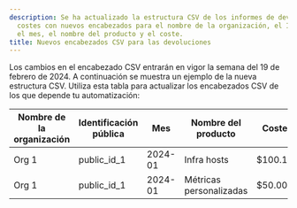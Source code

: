 ```yaml
---
description: Se ha actualizado la estructura CSV de los informes de devolución de
  costes con nuevos encabezados para el nombre de la organización, el ID público,
  el mes, el nombre del producto y el coste.
title: Nuevos encabezados CSV para las devoluciones
---
```


Los cambios en el encabezado CSV entrarán en vigor la semana del 19 de febrero de 2024. A continuación se muestra un ejemplo de la nueva estructura CSV. Utiliza esta tabla para actualizar los encabezados CSV de los que depende tu automatización:

| Nombre de la organización | Identificación pública | Mes | Nombre del producto | Coste | 
|----| ---| ---| ---| ---| 
|Org 1 | public_id_1 | 2024-01 | Infra hosts    | $100.18   |
|Org 1 | public_id_1 | 2024-01 | Métricas personalizadas | $50.00    |